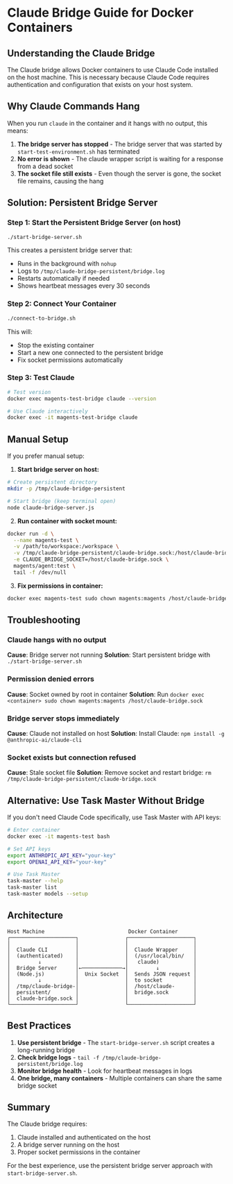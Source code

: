 # Claude Bridge Guide for Docker Containers

## Understanding the Claude Bridge

The Claude bridge allows Docker containers to use Claude Code installed on the host machine. This is necessary because Claude Code requires authentication and configuration that exists on your host system.

## Why Claude Commands Hang

When you run `claude` in the container and it hangs with no output, this means:

1. **The bridge server has stopped** - The bridge server that was started by `start-test-environment.sh` has terminated
2. **No error is shown** - The claude wrapper script is waiting for a response from a dead socket
3. **The socket file still exists** - Even though the server is gone, the socket file remains, causing the hang

## Solution: Persistent Bridge Server

### Step 1: Start the Persistent Bridge Server (on host)

```bash
./start-bridge-server.sh
```

This creates a persistent bridge server that:
- Runs in the background with `nohup`
- Logs to `/tmp/claude-bridge-persistent/bridge.log`
- Restarts automatically if needed
- Shows heartbeat messages every 30 seconds

### Step 2: Connect Your Container

```bash
./connect-to-bridge.sh
```

This will:
- Stop the existing container
- Start a new one connected to the persistent bridge
- Fix socket permissions automatically

### Step 3: Test Claude

```bash
# Test version
docker exec magents-test-bridge claude --version

# Use Claude interactively
docker exec -it magents-test-bridge claude
```

## Manual Setup

If you prefer manual setup:

1. **Start bridge server on host:**
```bash
# Create persistent directory
mkdir -p /tmp/claude-bridge-persistent

# Start bridge (keep terminal open)
node claude-bridge-server.js
```

2. **Run container with socket mount:**
```bash
docker run -d \
  --name magents-test \
  -v /path/to/workspace:/workspace \
  -v /tmp/claude-bridge-persistent/claude-bridge.sock:/host/claude-bridge.sock \
  -e CLAUDE_BRIDGE_SOCKET=/host/claude-bridge.sock \
  magents/agent:test \
  tail -f /dev/null
```

3. **Fix permissions in container:**
```bash
docker exec magents-test sudo chown magents:magents /host/claude-bridge.sock
```

## Troubleshooting

### Claude hangs with no output

**Cause**: Bridge server not running
**Solution**: Start persistent bridge with `./start-bridge-server.sh`

### Permission denied errors

**Cause**: Socket owned by root in container
**Solution**: Run `docker exec <container> sudo chown magents:magents /host/claude-bridge.sock`

### Bridge server stops immediately

**Cause**: Claude not installed on host
**Solution**: Install Claude: `npm install -g @anthropic-ai/claude-cli`

### Socket exists but connection refused

**Cause**: Stale socket file
**Solution**: Remove socket and restart bridge: `rm /tmp/claude-bridge-persistent/claude-bridge.sock`

## Alternative: Use Task Master Without Bridge

If you don't need Claude Code specifically, use Task Master with API keys:

```bash
# Enter container
docker exec -it magents-test bash

# Set API keys
export ANTHROPIC_API_KEY="your-key"
export OPENAI_API_KEY="your-key"

# Use Task Master
task-master --help
task-master list
task-master models --setup
```

## Architecture

```
Host Machine                           Docker Container
┌─────────────────────┐               ┌─────────────────────┐
│                     │               │                     │
│  Claude CLI         │               │  Claude Wrapper     │
│  (authenticated)    │               │  (/usr/local/bin/   │
│         ↓           │               │   claude)           │
│  Bridge Server      │←─────────────→│         ↓           │
│  (Node.js)          │  Unix Socket  │  Sends JSON request │
│         ↓           │               │  to socket          │
│  /tmp/claude-bridge-│               │  /host/claude-      │
│  persistent/        │               │  bridge.sock        │
│  claude-bridge.sock │               │                     │
└─────────────────────┘               └─────────────────────┘
```

## Best Practices

1. **Use persistent bridge** - The `start-bridge-server.sh` script creates a long-running bridge
2. **Check bridge logs** - `tail -f /tmp/claude-bridge-persistent/bridge.log`
3. **Monitor bridge health** - Look for heartbeat messages in logs
4. **One bridge, many containers** - Multiple containers can share the same bridge socket

## Summary

The Claude bridge requires:
1. Claude installed and authenticated on the host
2. A bridge server running on the host
3. Proper socket permissions in the container

For the best experience, use the persistent bridge server approach with `start-bridge-server.sh`.